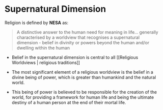 # Supernatural Dimension
 Religion is defined by **NESA** as:
 >A distinctive answer to the human need for meaning in life… generally characterised by a worldview that recognises a supernatural dimension - belief in divinity or powers beyond the human and/or dwelling within the human

-   Belief in the supernatural dimension is central to all [[Religious Worldviews | religious traditions]]
    
-   The most significant element of a religious worldview is the belief in a divine being of power, which is greater than humankind and the natural world.
    
-   This being of power is believed to be responsible for the creation of the world, for providing a framework for human life and being the ultimate destiny of a human person at the end of their mortal life.